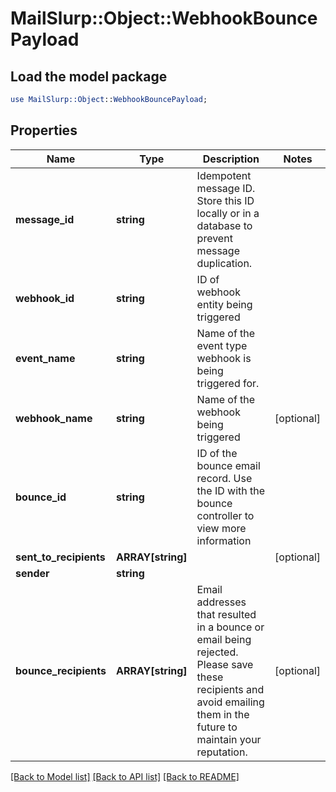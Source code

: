 # MailSlurp::Object::WebhookBouncePayload

## Load the model package
```perl
use MailSlurp::Object::WebhookBouncePayload;
```

## Properties
Name | Type | Description | Notes
------------ | ------------- | ------------- | -------------
**message_id** | **string** | Idempotent message ID. Store this ID locally or in a database to prevent message duplication. | 
**webhook_id** | **string** | ID of webhook entity being triggered | 
**event_name** | **string** | Name of the event type webhook is being triggered for. | 
**webhook_name** | **string** | Name of the webhook being triggered | [optional] 
**bounce_id** | **string** | ID of the bounce email record. Use the ID with the bounce controller to view more information | 
**sent_to_recipients** | **ARRAY[string]** |  | [optional] 
**sender** | **string** |  | 
**bounce_recipients** | **ARRAY[string]** | Email addresses that resulted in a bounce or email being rejected. Please save these recipients and avoid emailing them in the future to maintain your reputation. | [optional] 

[[Back to Model list]](../README#documentation-for-models) [[Back to API list]](../README#documentation-for-api-endpoints) [[Back to README]](../README)


